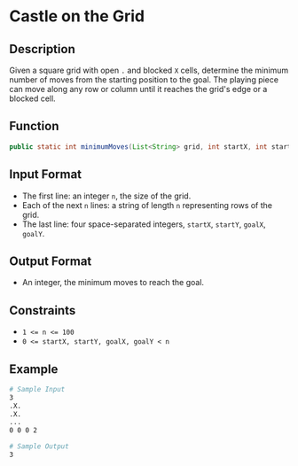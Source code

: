 # Castle on the Grid

## Description

Given a square grid with open `.` and blocked `X` cells, determine the minimum number of moves from the starting position to the goal. The playing piece can move along any row or column until it reaches the grid's edge or a blocked cell.

## Function

```java
public static int minimumMoves(List<String> grid, int startX, int startY, int goalX, int goalY) {}
```

## Input Format

- The first line: an integer `n`, the size of the grid.
- Each of the next `n` lines: a string of length `n` representing rows of the grid.
- The last line: four space-separated integers, `startX`, `startY`, `goalX`, `goalY`.

## Output Format

- An integer, the minimum moves to reach the goal.

## Constraints

- `1 <= n <= 100`
- `0 <= startX, startY, goalX, goalY < n`

## Example

```bash
# Sample Input
3
.X.
.X.
...
0 0 0 2

# Sample Output
3
```
